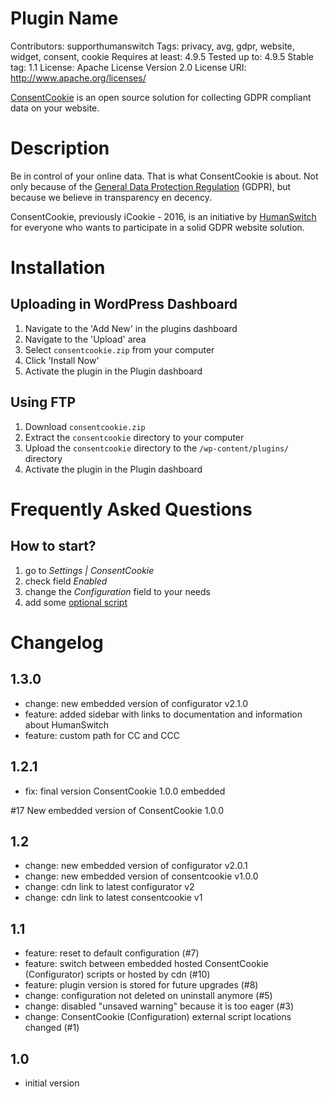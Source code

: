 # Plugin Name
Contributors: supporthumanswitch
Tags: privacy, avg, gdpr, website, widget, consent, cookie
Requires at least: 4.9.5
Tested up to: 4.9.5
Stable tag: 1.1
License: Apache License Version 2.0
License URI: http://www.apache.org/licenses/

[ConsentCookie](https://www.consentcookie.nl) is an open source solution for collecting GDPR compliant data on your website.

# Description

Be in control of your online data. That is what ConsentCookie is about.
Not only because of the [General Data Protection Regulation](https://www.eugdpr.org/) (GDPR), but because we believe in transparency en decency.

ConsentCookie, previously iCookie - 2016, is an initiative by [HumanSwitch](https://www.humanswitch.io) for everyone who wants to participate in a solid GDPR website solution.

# Installation

## Uploading in WordPress Dashboard

1. Navigate to the 'Add New' in the plugins dashboard
2. Navigate to the 'Upload' area
3. Select `consentcookie.zip` from your computer
4. Click 'Install Now'
5. Activate the plugin in the Plugin dashboard

## Using FTP

1. Download `consentcookie.zip`
2. Extract the `consentcookie` directory to your computer
3. Upload the `consentcookie` directory to the `/wp-content/plugins/` directory
4. Activate the plugin in the Plugin dashboard

# Frequently Asked Questions

## How to start? 

1. go to _Settings | ConsentCookie_
2. check field _Enabled_
3. change the _Configuration_ field to your needs
4. add some [optional script](https://www.consentcookie.nl/documentation/plugins/ "Plugins reference")

# Changelog
## 1.3.0
* change: new embedded version of configurator v2.1.0
* feature: added sidebar with links to documentation and information about HumanSwitch
* feature: custom path for CC and CCC

## 1.2.1
* fix: final version ConsentCookie 1.0.0 embedded

#17 New embedded version of ConsentCookie 1.0.0
## 1.2
* change: new embedded version of configurator v2.0.1
* change: new embedded version of consentcookie v1.0.0
* change: cdn link to latest configurator v2
* change: cdn link to latest consentcookie v1

## 1.1
* feature: reset to default configuration (#7)
* feature: switch between embedded hosted ConsentCookie (Configurator) scripts or hosted by cdn (#10)
* feature: plugin version is stored for future upgrades (#8)
* change: configuration not deleted on uninstall anymore (#5)
* change: disabled "unsaved warning" because it is too eager (#3)
* change: ConsentCookie (Configuration) external script locations changed (#1)

## 1.0 
* initial version
